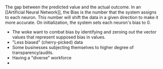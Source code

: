 The gap between the predicted value and the actual outcome. 
In an [[Artificial Neural Network]], the Bias is the number that the system assigns to each neuron. This number will shift the data in a given direction to make it more accurate. 
On initialization, the system sets each neuron's bias to 0. 

* The woke want to combat bias by identifying and zeroing out the vector values that represent supposed bias in values. 
* "Less biased" (cherry-picked) data
* Some businesses subjecting themselves to higher degree of transparency/audits. 
* Having a "diverse" workforce
* 